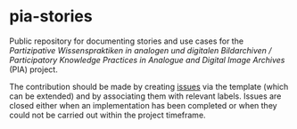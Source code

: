 # pia-stories
Public repository for documenting stories and use cases for the _Partizipative Wissenspraktiken in analogen und digitalen Bildarchiven / Participatory Knowledge Practices in Analogue and Digital Image Archives_ (PIA) project. 

The contribution should be made by creating [issues](https://github.com/Participatory-Image-Archives/pia-stories/issues) via the template (which can be extended) and by associating them with relevant labels. Issues are closed either when an implementation has been completed or when they could not be carried out within the project timeframe.
